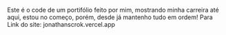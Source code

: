 Este é o code de um portifólio feito por mim, mostrando minha carreira até aqui, estou no começo, porém, desde já mantenho tudo em ordem! Para Link do site: jonathanscrok.vercel.app
